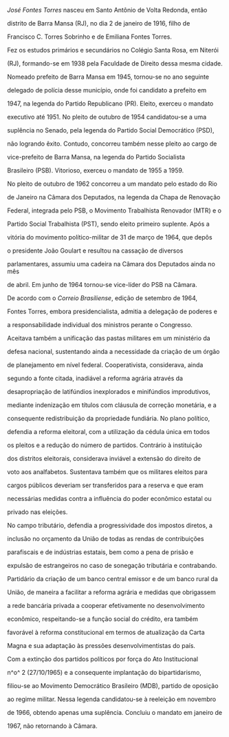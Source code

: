

*José Fontes Torres* nasceu em Santo Antônio de Volta Redonda, então

distrito de Barra Mansa (RJ), no dia 2 de janeiro de 1916, filho de

Francisco C. Torres Sobrinho e de Emiliana Fontes Torres.



Fez os estudos primários e secundários no Colégio Santa Rosa, em Niterói

(RJ), formando-se em 1938 pela Faculdade de Direito dessa mesma cidade.



Nomeado prefeito de Barra Mansa em 1945, tornou-se no ano seguinte

delegado de polícia desse município, onde foi candidato a prefeito em

1947, na legenda do Partido Republicano (PR). Eleito, exerceu o mandato

executivo até 1951. No pleito de outubro de 1954 candidatou-se a uma

suplência no Senado, pela legenda do Partido Social Democrático (PSD),

não logrando êxito. Contudo, concorreu também nesse pleito ao cargo de

vice-prefeito de Barra Mansa, na legenda do Partido Socialista

Brasileiro (PSB). Vitorioso, exerceu o mandato de 1955 a 1959.



No pleito de outubro de 1962 concorreu a um mandato pelo estado do Rio

de Janeiro na Câmara dos Deputados, na legenda da Chapa de Renovação

Federal, integrada pelo PSB, o Movimento Trabalhista Renovador (MTR) e o

Partido Social Trabalhista (PST), sendo eleito primeiro suplente. Após a

vitória do movimento político-militar de 31 de março de 1964, que depôs

o presidente João Goulart e resultou na cassação de diversos

parlamentares, assumiu uma cadeira na Câmara dos Deputados ainda no mês

de abril. Em junho de 1964 tornou-se vice-líder do PSB na Câmara.



De acordo com o *Correio Brasiliense*, edição de setembro de 1964,

Fontes Torres, embora presidencialista, admitia a delegação de poderes e

a responsabilidade individual dos ministros perante o Congresso.

Aceitava também a unificação das pastas militares em um ministério da

defesa nacional, sustentando ainda a necessidade da criação de um órgão

de planejamento em nível federal. Cooperativista, considerava, ainda

segundo a fonte citada, inadiável a reforma agrária através da

desapropriação de latifúndios inexplorados e minifúndios improdutivos,

mediante indenização em títulos com cláusula de correção monetária, e a

consequente redistribuição da propriedade fundiária. No plano político,

defendia a reforma eleitoral, com a utilização da cédula única em todos

os pleitos e a redução do número de partidos. Contrário à instituição

dos distritos eleitorais, considerava inviável a extensão do direito de

voto aos analfabetos. Sustentava também que os militares eleitos para

cargos públicos deveriam ser transferidos para a reserva e que eram

necessárias medidas contra a influência do poder econômico estatal ou

privado nas eleições.



No campo tributário, defendia a progressividade dos impostos diretos, a

inclusão no orçamento da União de todas as rendas de contribuições

parafiscais e de indústrias estatais, bem como a pena de prisão e

expulsão de estrangeiros no caso de sonegação tributária e contrabando.

Partidário da criação de um banco central emissor e de um banco rural da

União, de maneira a facilitar a reforma agrária e medidas que obrigassem

a rede bancária privada a cooperar efetivamente no desenvolvimento

econômico, respeitando-se a função social do crédito, era também

favorável à reforma constitucional em termos de atualização da Carta

Magna e sua adaptação às pressões desenvolvimentistas do país.



Com a extinção dos partidos políticos por força do Ato Institucional

n^o^ 2 (27/10/1965) e a consequente implantação do bipartidarismo,

filiou-se ao Movimento Democrático Brasileiro (MDB), partido de oposição

ao regime militar. Nessa legenda candidatou-se à reeleição em novembro

de 1966, obtendo apenas uma suplência. Concluiu o mandato em janeiro de

1967, não retornando à Câmara.




